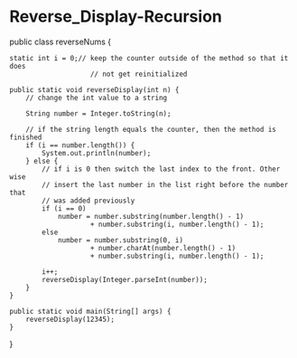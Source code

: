 # Reverse_Display-Recursion
public class reverseNums {

	static int i = 0;// keep the counter outside of the method so that it does
						// not get reinitialized

	public static void reverseDisplay(int n) {
		// change the int value to a string

		String number = Integer.toString(n);

		// if the string length equals the counter, then the method is finished
		if (i == number.length()) {
			System.out.println(number);
		} else {
			// if i is 0 then switch the last index to the front. Other wise
			// insert the last number in the list right before the number that
			// was added previously
			if (i == 0)
				number = number.substring(number.length() - 1)
						+ number.substring(i, number.length() - 1);
			else
				number = number.substring(0, i)
						+ number.charAt(number.length() - 1)
						+ number.substring(i, number.length() - 1);

			i++;
			reverseDisplay(Integer.parseInt(number));
		}
	}

	public static void main(String[] args) {
		reverseDisplay(12345);
	}

}

